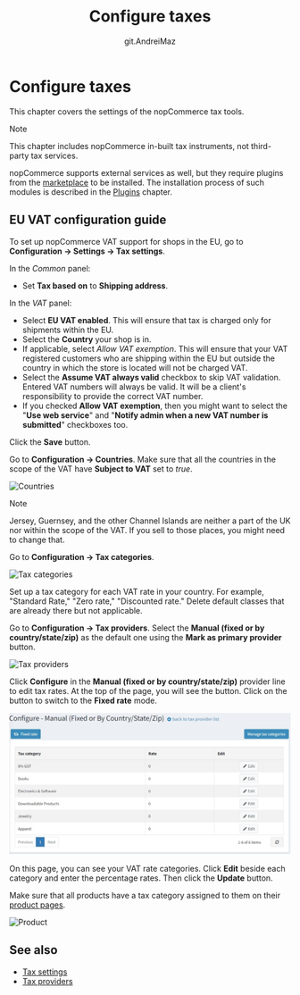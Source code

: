﻿---
title: Configure taxes
uid: en/getting-started/configure-taxes/index
author: git.AndreiMaz
contributors: git.DmitriyKulagin, git.exileDev, git.mariannk
---

# Configure taxes

This chapter covers the settings of the nopCommerce tax tools.

> [!NOTE]
>
> This chapter includes nopCommerce in-built tax instruments, not third-party tax services.

nopCommerce supports external services as well, but they require plugins from the [marketplace](http://www.nopcommerce.com/marketplace) to be installed. The installation process of such modules is described in the [Plugins](xref:en/developer/plugins/index) chapter.

## EU VAT configuration guide

To set up nopCommerce VAT support for shops in the EU, go to **Configuration → Settings → Tax settings**.

In the *Common* panel:

* Set **Tax based on** to **Shipping address**.

In the *VAT* panel:

* Select **EU VAT enabled**. This will ensure that tax is charged only for shipments within the EU.
* Select the **Country** your shop is in.
* If applicable, select *Allow VAT exemption*. This will ensure that your VAT registered customers who are shipping within the EU but outside the country in which the store is located will not be charged VAT.
* Select the **Assume VAT always valid** checkbox to skip VAT validation. Entered VAT numbers will always be valid. It will be a client's responsibility to provide the correct VAT number.
* If you checked **Allow VAT exemption**, then you might want to select the "**Use web service**" and "**Notify admin when a new VAT number is submitted**" checkboxes too.

Click the **Save** button.

Go to **Configuration → Countries**. Make sure that all the countries in the scope of the VAT have **Subject to VAT** set to *true*.

![Countries](_static/index/countries.jpg)

> [!NOTE]
>
> Jersey, Guernsey, and the other Channel Islands are neither a part of the UK nor within the scope of the VAT. If you sell to those places, you might need to change that.

Go to **Configuration → Tax categories**.

![Tax categories](_static/index/tax-categories.jpg)

Set up a tax category for each VAT rate in your country. For example, "Standard Rate," "Zero rate," "Discounted rate." Delete default classes that are already there but not applicable.

Go to **Configuration → Tax providers**. Select the **Manual (fixed or by country/state/zip)** as the default one using the **Mark as primary provider** button.

![Tax providers](_static/index/tax-providers.jpg)

Click **Configure** in the **Manual (fixed or by country/state/zip)** provider line to edit tax rates. At the top of the page, you will see the button. Click on the button to switch to the **Fixed rate** mode.

![Configure](_static/index/configure.jpg)

On this page, you can see your VAT rate categories. Click **Edit** beside each category and enter the percentage rates. Then click the **Update** button.

Make sure that all products have a tax category assigned to them on their [product pages](xref:en/running-your-store/catalog/products/add-products).

![Product](_static/index/product.jpg)

## See also

* [Tax settings](xref:en/getting-started/configure-taxes/tax-settings)
* [Tax providers](xref:en/getting-started/configure-taxes/tax-providers/index)
